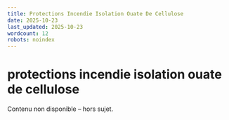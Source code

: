 ```yaml
---
title: Protections Incendie Isolation Ouate De Cellulose
date: 2025-10-23
last_updated: 2025-10-23
wordcount: 12
robots: noindex
---
```


# protections incendie isolation ouate de cellulose

Contenu non disponible – hors sujet.